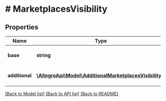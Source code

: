 # # MarketplacesVisibility

## Properties

Name | Type | Description | Notes
------------ | ------------- | ------------- | -------------
**base** | **string** | Base marketplace ID. |
**additional** | [**\AllegroApi\Model\AdditionalMarketplacesVisibility[]**](AdditionalMarketplacesVisibility.md) | Additional marketplaces information. | [optional]

[[Back to Model list]](../../README.md#models) [[Back to API list]](../../README.md#endpoints) [[Back to README]](../../README.md)
